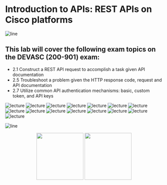 # Introduction to APIs: REST APIs on Cisco platforms
![line](../assets/banner.png)

## This lab will cover the following exam topics on the DEVASC (200-901) exam:

- 2.1 Construct a REST API request to accomplish a task given API documentation 
- 2.5 Troubleshoot a problem given the HTTP response code, request and API documentation 
- 2.7 Utilize common API authentication mechanisms: basic, custom token, and API keys

![lecture](lecture/Slide4.png)
![lecture](lecture/Slide5.png)
![lecture](lecture/Slide6.png)
![lecture](lecture/Slide7.png)
![lecture](lecture/Slide8.png)
![lecture](lecture/Slide9.png)
![lecture](lecture/Slide10.png)
![lecture](lecture/Slide11.png)
![lecture](lecture/Slide12.png)
![lecture](lecture/Slide13.png)
![lecture](lecture/Slide14.png)
![lecture](lecture/Slide15.png)
![lecture](lecture/Slide16.png)
![lecture](lecture/Slide17.png)
![lecture](lecture/Slide18.png)



![line](../assets/banner.png)
<p align="center">
<a href="../00-lab-guide/connect.md"><img src="../assets/previous.png" width="150px"></a>
<a href="../01-intro-apis/2.md"><img src="../assets/next.png" width="150px"></a>
</p>